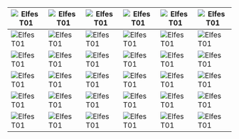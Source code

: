 | ![Elfes T01](https://www.black-book-editions.fr/img_produit/3/M/14373.jpg) | ![Elfes T01](https://www.black-book-editions.fr/img_produit/3/M/14373.jpg) |![Elfes T01](https://www.black-book-editions.fr/img_produit/3/M/14373.jpg) | ![Elfes T01](https://www.black-book-editions.fr/img_produit/3/M/14373.jpg) |![Elfes T01](https://www.black-book-editions.fr/img_produit/3/M/14373.jpg) | ![Elfes T01](https://www.black-book-editions.fr/img_produit/3/M/14373.jpg) |
| --- | --- | --- | --- | --- | --- |
| ![Elfes T01](https://www.black-book-editions.fr/img_produit/3/M/14373.jpg) | ![Elfes T01](https://www.black-book-editions.fr/img_produit/3/M/14373.jpg) |![Elfes T01](https://www.black-book-editions.fr/img_produit/3/M/14373.jpg) | ![Elfes T01](https://www.black-book-editions.fr/img_produit/3/M/14373.jpg) |![Elfes T01](https://www.black-book-editions.fr/img_produit/3/M/14373.jpg) | ![Elfes T01](https://www.black-book-editions.fr/img_produit/3/M/14373.jpg) |
| ![Elfes T01](https://www.black-book-editions.fr/img_produit/3/M/14373.jpg) | ![Elfes T01](https://www.black-book-editions.fr/img_produit/3/M/14373.jpg) |![Elfes T01](https://www.black-book-editions.fr/img_produit/3/M/14373.jpg) | ![Elfes T01](https://www.black-book-editions.fr/img_produit/3/M/14373.jpg) |![Elfes T01](https://www.black-book-editions.fr/img_produit/3/M/14373.jpg) | ![Elfes T01](https://www.black-book-editions.fr/img_produit/3/M/14373.jpg) |
| ![Elfes T01](https://www.black-book-editions.fr/img_produit/3/M/14373.jpg) | ![Elfes T01](https://www.black-book-editions.fr/img_produit/3/M/14373.jpg) |![Elfes T01](https://www.black-book-editions.fr/img_produit/3/M/14373.jpg) | ![Elfes T01](https://www.black-book-editions.fr/img_produit/3/M/14373.jpg) |![Elfes T01](https://www.black-book-editions.fr/img_produit/3/M/14373.jpg) | ![Elfes T01](https://www.black-book-editions.fr/img_produit/3/M/14373.jpg) |
| ![Elfes T01](https://www.black-book-editions.fr/img_produit/3/M/14373.jpg) | ![Elfes T01](https://www.black-book-editions.fr/img_produit/3/M/14373.jpg) |![Elfes T01](https://www.black-book-editions.fr/img_produit/3/M/14373.jpg) | ![Elfes T01](https://www.black-book-editions.fr/img_produit/3/M/14373.jpg) |![Elfes T01](https://www.black-book-editions.fr/img_produit/3/M/14373.jpg) | ![Elfes T01](https://www.black-book-editions.fr/img_produit/3/M/14373.jpg) |
| ![Elfes T01](https://www.black-book-editions.fr/img_produit/3/M/14373.jpg) | ![Elfes T01](https://www.black-book-editions.fr/img_produit/3/M/14373.jpg) |![Elfes T01](https://www.black-book-editions.fr/img_produit/3/M/14373.jpg) | ![Elfes T01](https://www.black-book-editions.fr/img_produit/3/M/14373.jpg) |![Elfes T01](https://www.black-book-editions.fr/img_produit/3/M/14373.jpg) | ![Elfes T01](https://www.black-book-editions.fr/img_produit/3/M/14373.jpg) |
